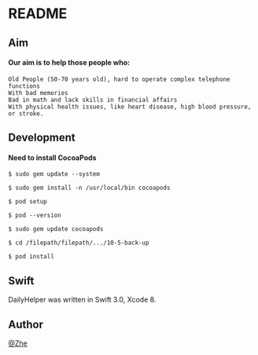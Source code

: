 README
===========================

## Aim
#### Our aim is to help those people who:
    Old People (50-70 years old), hard to operate complex telephone functions
    With bad memories
    Bad in math and lack skills in financial affairs
    With physical health issues, like heart disease, high blood pressure, or stroke.


## Development

#### Need to install CocoaPods
```
$ sudo gem update --system
```

```
$ sudo gem install -n /usr/local/bin cocoapods
```

```
$ pod setup

$ pod --version

$ sudo gem update cocoapods
```

```
$ cd /filepath/filepath/.../10-5-back-up

$ pod install
```

## Swift

DailyHelper was written in Swift 3.0, Xcode 8.  

## Author

[@Zhe](https://github.com/Mrxujimmy)
